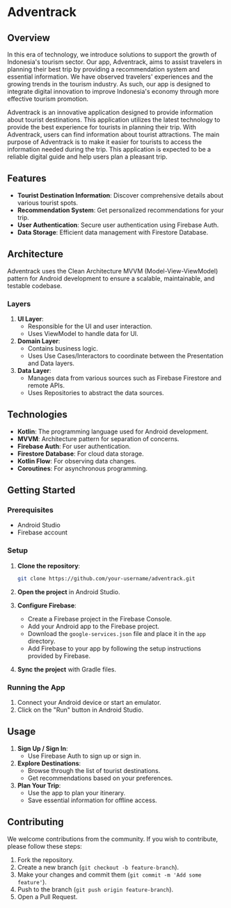 # Adventrack
## Overview
In this era of technology, we introduce solutions to support the growth of Indonesia's tourism sector. Our app, Adventrack, aims to assist travelers in planning their best trip by providing a recommendation system and essential information. We have observed travelers' experiences and the growing trends in the tourism industry. As such, our app is designed to integrate digital innovation to improve Indonesia's economy through more effective tourism promotion.

Adventrack is an innovative application designed to provide information about tourist destinations. This application utilizes the latest technology to provide the best experience for tourists in planning their trip. With Adventrack, users can find information about tourist attractions. The main purpose of Adventrack is to make it easier for tourists to access the information needed during the trip. This application is expected to be a reliable digital guide and help users plan a pleasant trip.

## Features
- **Tourist Destination Information**: Discover comprehensive details about various tourist spots.
- **Recommendation System**: Get personalized recommendations for your trip.
- **User Authentication**: Secure user authentication using Firebase Auth.
- **Data Storage**: Efficient data management with Firestore Database.

## Architecture

Adventrack uses the Clean Architecture MVVM (Model-View-ViewModel) pattern for Android development to ensure a scalable, maintainable, and testable codebase.

### Layers

1. **UI Layer**:
    - Responsible for the UI and user interaction.
    - Uses ViewModel to handle data for UI.
2. **Domain Layer**:
    - Contains business logic.
    - Uses Use Cases/Interactors to coordinate between the Presentation and Data layers.
3. **Data Layer**:
    - Manages data from various sources such as Firebase Firestore and remote APIs.
    - Uses Repositories to abstract the data sources.

## Technologies

- **Kotlin**: The programming language used for Android development.
- **MVVM**: Architecture pattern for separation of concerns.
- **Firebase Auth**: For user authentication.
- **Firestore Database**: For cloud data storage.
- **Kotlin Flow**: For observing data changes.
- **Coroutines**: For asynchronous programming.

## Getting Started

### Prerequisites

- Android Studio
- Firebase account

### Setup

1. **Clone the repository**:
    ```bash
    git clone https://github.com/your-username/adventrack.git
    ```

2. **Open the project** in Android Studio.

3. **Configure Firebase**:
    - Create a Firebase project in the Firebase Console.
    - Add your Android app to the Firebase project.
    - Download the `google-services.json` file and place it in the `app` directory.
    - Add Firebase to your app by following the setup instructions provided by Firebase.

4. **Sync the project** with Gradle files.

### Running the App

1. Connect your Android device or start an emulator.
2. Click on the "Run" button in Android Studio.

## Usage

1. **Sign Up / Sign In**:
    - Use Firebase Auth to sign up or sign in.
2. **Explore Destinations**:
    - Browse through the list of tourist destinations.
    - Get recommendations based on your preferences.
3. **Plan Your Trip**:
    - Use the app to plan your itinerary.
    - Save essential information for offline access.

## Contributing

We welcome contributions from the community. If you wish to contribute, please follow these steps:

1. Fork the repository.
2. Create a new branch (`git checkout -b feature-branch`).
3. Make your changes and commit them (`git commit -m 'Add some feature'`).
4. Push to the branch (`git push origin feature-branch`).
5. Open a Pull Request.
